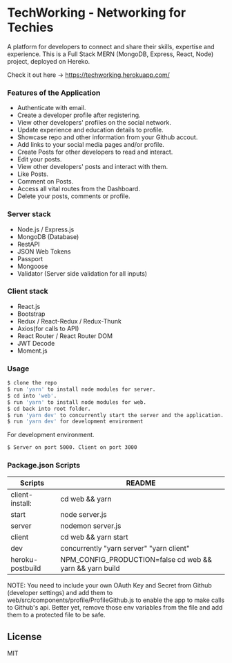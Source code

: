# TechWorking - Networking for Techies
A platform for developers to connect and share their skills, expertise and experience. This is a Full Stack MERN (MongoDB, Express, React, Node) project, deployed on Hereko. 

Check it out here -> https://techworking.herokuapp.com/

### Features of the Application

  - Authenticate with email.
  - Create a developer profile after registering.
  - View other developers' profiles on the social network.
  - Update experience and education details to profile.
  - Showcase repo and other information from your Github accout.
  - Add links to your social media pages and/or profile.
  - Create Posts for other developers to read and interact.
  - Edit your posts.
  - View other developers' posts and interact with them.
  - Like Posts.
  - Comment on Posts.
  - Access all vital routes from the Dashboard.
  - Delete your posts, comments or profile.

### Server stack
  - Node.js / Express.js
  - MongoDB (Database)
  - RestAPI
  - JSON Web Tokens
  - Passport
  - Mongoose
  - Validator (Server side validation for all inputs)

### Client stack
  - React.js
  - Bootstrap
  - Redux / React-Redux / Redux-Thunk
  - Axios(for calls to API)
  - React Router / React Router DOM
  - JWT Decode
  - Moment.js

### Usage

```sh
$ clone the repo
$ run 'yarn' to install node modules for server.
$ cd into 'web'.
$ run 'yarn' to install node modules for web.
$ cd back into root folder.
$ run 'yarn dev' to concurrently start the server and the application.
$ run 'yarn dev' for development environment

```

For development environment.

```sh
$ Server on port 5000. Client on port 3000
```

### Package.json Scripts

| Scripts | README |
| ------ | ------ |
| client-install:  | cd web && yarn |
| start | node server.js |
| server | nodemon server.js |
| client | cd web && yarn start |
| dev | concurrently \"yarn server\" \"yarn client\" |
| heroku-postbuild | NPM_CONFIG_PRODUCTION=false cd web && yarn && yarn build |

NOTE: You need to include your own OAuth Key and Secret from Github (developer settings) and add them to web/src/components/profile/ProfileGithub.js to enable the app to make calls to Github's api. Better yet, remove those env variables from the file and add them to a protected file to be safe.

License
----
MIT
